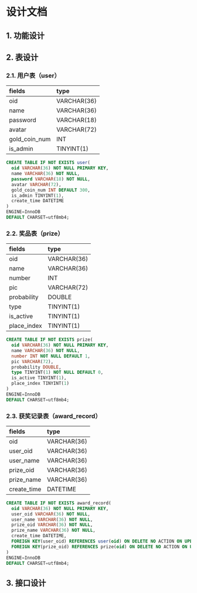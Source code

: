 # 设计文档

## 1. 功能设计

## 2. 表设计

### 2.1. 用户表（user）

| fields        | type        |
| :------------ | :---------- |
| oid           | VARCHAR(36) |
| name          | VARCHAR(36) |
| password      | VARCHAR(18) |
| avatar        | VARCHAR(72) |
| gold_coin_num | INT         |
| is_admin      | TINYINT(1)  |

```sql
CREATE TABLE IF NOT EXISTS user(
  oid VARCHAR(36) NOT NULL PRIMARY KEY,
  name VARCHAR(36) NOT NULL,
  password VARCHAR(18) NOT NULL,
  avatar VARCHAR(72),
  gold_coin_num INT DEFAULT 300,
  is_admin TINYINT(1),
  create_time DATETIME
)
ENGINE=InnoDB
DEFAULT CHARSET=utf8mb4;
```

### 2.2. 奖品表（prize）

| fields      | type        |
| :---------- | :---------- |
| oid         | VARCHAR(36) |
| name        | VARCHAR(36) |
| number      | INT         |
| pic         | VARCHAR(72) |
| probability | DOUBLE      |
| type        | TINYINT(1)  |
| is_active   | TINYINT(1)  |
| place_index | TINYINT(1)  |

```sql
CREATE TABLE IF NOT EXISTS prize(
  oid VARCHAR(36) NOT NULL PRIMARY KEY,
  name VARCHAR(36) NOT NULL,
  number INT NOT NULL DEFAULT 1,
  pic VARCHAR(72),
  probability DOUBLE,
  type TINYINT(1) NOT NULL DEFAULT 0,
  is_active TINYINT(1),
  place_index TINYINT(1)
)
ENGINE=InnoDB
DEFAULT CHARSET=utf8mb4;
```

### 2.3. 获奖记录表（award_record）

| fields      | type        |
| :---------- | :---------- |
| oid         | VARCHAR(36) |
| user_oid    | VARCHAR(36) |
| user_name   | VARCHAR(36) |
| prize_oid   | VARCHAR(36) |
| prize_name  | VARCHAR(36) |
| create_time | DATETIME    |

```sql
CREATE TABLE IF NOT EXISTS award_record(
  oid VARCHAR(36) NOT NULL PRIMARY KEY,
  user_oid VARCHAR(36) NOT NULL,
  user_name VARCHAR(36) NOT NULL,
  prize_oid VARCHAR(36) NOT NULL,
  prize_name VARCHAR(36) NOT NULL,
  create_time DATETIME,
  FOREIGN KEY(user_oid) REFERENCES user(oid) ON DELETE NO ACTION ON UPDATE NO ACTION,
  FOREIGN KEY(prize_oid) REFERENCES prize(oid) ON DELETE NO ACTION ON UPDATE NO ACTION
)
ENGINE=InnoDB
DEFAULT CHARSET=utf8mb4;
```

## 3. 接口设计
